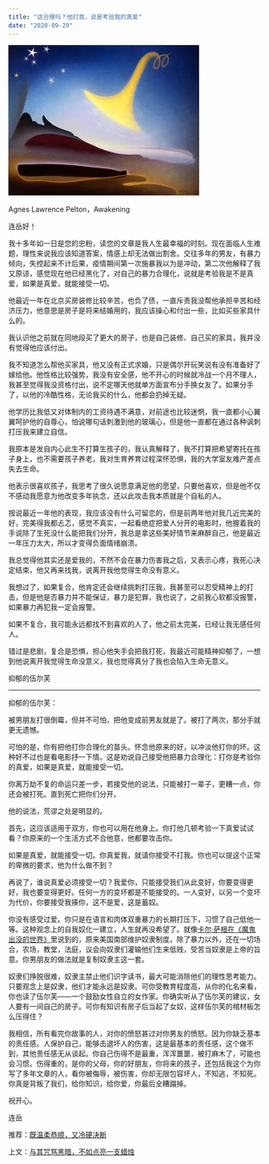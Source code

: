 ```yaml
---
title: "这合理吗？他打我，说是考验我的真爱"
date: "2020-09-29"
---
```


![连岳文章](images/连岳文章picture-36.jpg)

Agnes Lawrence Pelton，Awakening

  

连岳好！

  

我十多年如一日是您的忠粉，读您的文章是我人生最幸福的时刻。现在面临人生难题，理性来说我应该知道答案，情感上却无法做出割舍。交往多年的男友，有暴力倾向，失控起来不计后果，疫情期间第一次施暴我以为是冲动，第二次他解释了我又原谅，感觉现在他已经黑化了，对自己的暴力合理化，说就是考验我是不是真爱，如果是真爱，就能接受一切。

  

他最近一年在北京买房装修比较辛苦，也负了债，一直斥责我没帮他承担辛苦和经济压力，他意思是房子是将来结婚用的，我应该操心和付出一些，比如买些家具什么的。

  

我认识他之前就在同地段买了更大的房子，也是自己装修、自己买的家具，我并没有觉得他应该付出。

  

我不知道怎么帮他买家具，他又没有正式求婚，只是偶尔开玩笑说有没有准备好了嫁给他。他性格比较强势，我没有安全感，他不开心的时候就冷战一个月不理人，我甚至觉得我没资格付出，说不定哪天他就单方面宣布分手换女友了。如果分手了，以他的冷酷性格，无论我买的什么，他都会扔掉无疑。

  

他学历比我低又对体制内的工资待遇不满意，对前途也比较迷惘，我一直都小心翼翼呵护他的自尊心，怕说哪句话刺激到他的玻璃心，但是他一直都在通过各种讽刺打压我来建立自信。

  

我原本是发自内心此生不打算生孩子的，我认真解释了，我不打算把希望寄托在孩子身上，也不需要孩子养老，我对生育养育过程深怀恐惧，我的大学室友难产差点失去生命。

  

他表示很喜欢孩子，我思考了很久说愿意满足他的愿望，只要他喜欢，但是他不仅不感动我愿意为他改变多年执念，还以此攻击我本质就是个自私的人。

  

按说最近一年他的表现，我应该没有什么可留恋的，但是前两年他对我几近完美的好，完美得我都忐忑，感觉不真实，一起看绝症把爱人分开的电影时，他握着我的手说除了生死没什么能把我们分开，我总是拿这些美好情节来麻醉自己，他是最近一年压力太大，所以才变得负面情绪崩溃。

  

我总觉得他其实还是爱我的，不然不会在暴力伤害我之后，又表示心疼，我死心决定结束，他又再来找我，说离开我他觉得生命没有意义。

  

我想过了，如果复合，他肯定还会继续挑刺打压我，我甚至可以忍受精神上的打击，但是他是否暴力并不能保证，暴力是犯罪，我也说了，之前我心软都没报警，如果暴力再犯我一定会报警。

  

如果不复合，我可能永远都找不到喜欢的人了，他之前太完美，已经让我无感任何人。

  

错过是悲剧，复合是恐惧，担心他失手会把我打死，我最近可能精神抑郁了，一想到他说离开我觉得生命没意义，我也觉得真分了我也会陷入生命无意义。

  

抑郁的伍尔芙

  

* * *

  

抑郁的伍尔芙：

  

被男朋友打很倒霉，但并不可怕，把他变成前男友就是了。被打了两次，那分手就更无遗憾。

  

可怕的是，你有把他打你合理化的苗头。怀念他原来的好，以冲淡他打你的坏。这种好不过也是看电影抒一下情。这是劝说自己接受他把暴力合理化：打你是考验你的真爱，如果是真爱，就能接受一切。

  

你离万劫不复的命运只差一步，若接受他的说法，只能被打一辈子，更糟一点，你还会被打死。直到死亡把你们分开。

  

他的说法，荒谬之处是明显的。

  

首先，这应该适用于双方，你也可以用在他身上。你打他几顿考验一下真爱试试看？你原来的一个生活方式不合他意，他都要攻击你。

  

如果是真爱，就能接受一切。你真爱我，就请你接受不打我。你也可以提这个正常的卑微的要求，他为什么做不到？

  

再说了，谁说真爱必须接受一切？我爱你，只能接受我们从此变好，你要变得更好，我也要变得更好。任何一方的变坏都是不能接受的。一人变好，以另一个变坏为代价，你要接受我揍你，这不是爱，这是蓄奴。

  

你没有感受过爱。你只是在语言和肉体双重暴力的长期打压下，习惯了自己低他一等。这种观念上的自我奴化一建立，人生就再没希望了。就像[卡尔·萨根在《魔鬼出没的世界》](http://mp.weixin.qq.com/s?__biz=MjM5NDU0Mjk2MQ==&mid=2651649479&idx=1&sn=b939d0742b4e12dd4dda88675699829b&chksm=bd7e71d98a09f8cf133d2fa0c1253854295268b5895773fcc1c0bb9b9b155281bf47f0caa0a5&scene=21#wechat_redirect)里说到的，原来美国南部维护奴隶制度，除了暴力以外，还在一切场合，农场，教堂，法庭，议会向奴隶们灌输他们生来低贱，受苦当奴隶是上帝的旨意。你男朋友的做法就是复制奴隶主这一套。

  

奴隶们挣脱很难，奴隶主禁止他们识字读书，最大可能消除他们的理性思考能力。只要观念上是奴隶，他们才能永远是奴隶。可你受教育程度高，从你的化名来看，你也读了伍尔芙——一个鼓励女性自立的女作家。你确实听从了伍尔芙的建议，女人要有一间自己的房子。可你有知识有房子后当起了女奴，这样伍尔芙的棺材板怎么压得住？

  

我相信，所有看完你故事的人，对你的愤怒甚过对你男友的愤怒。因为你缺乏基本的责任感。人保护自己，能够击退坏人的伤害，这是最基本的责任感，这个做不到，其他责任感无从谈起。你自己伤得不是最重，浑浑噩噩，被打麻木了，可能也会习惯。伤得重的，是你的父母，你的好朋友，你将来的孩子，还包括我这个为你写了多年文章的人，看你被侮辱，被伤害，你却无限包容坏人，不知逃，不知死。你真是背叛了我们，给你知识，给你爱，你最后全糟蹋掉。

  

祝开心。

  

连岳

  

推荐：[既温柔恭顺，又冷硬决断](http://mp.weixin.qq.com/s?__biz=MjM5NDU0Mjk2MQ==&mid=2651635237&idx=1&sn=9880c7645f4fd5ea5ec478b6718c00a4&chksm=bd7e3a3b8a09b32dd76d37592f0ebcc24990d8f6ac70e27e0c1af9d092149d600b7894495887&scene=21#wechat_redirect)  

上文：[与其咒骂黑暗，不如点亮一支蜡烛](http://mp.weixin.qq.com/s?__biz=MjM5NDU0Mjk2MQ==&mid=2651649479&idx=1&sn=b939d0742b4e12dd4dda88675699829b&chksm=bd7e71d98a09f8cf133d2fa0c1253854295268b5895773fcc1c0bb9b9b155281bf47f0caa0a5&scene=21#wechat_redirect)
